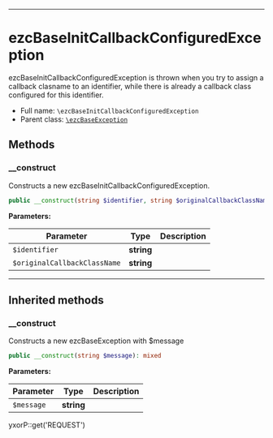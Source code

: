 ***

# ezcBaseInitCallbackConfiguredException

ezcBaseInitCallbackConfiguredException is thrown when you try to assign a callback clasname to an identifier, while
there is already a callback class configured for this identifier.

* Full name: `\ezcBaseInitCallbackConfiguredException`
* Parent class: [`\ezcBaseException`](./ezcBaseException.md)

## Methods

### __construct

Constructs a new ezcBaseInitCallbackConfiguredException.

```php
public __construct(string $identifier, string $originalCallbackClassName): mixed
```

**Parameters:**

| Parameter | Type | Description |
|-----------|------|-------------|
| `$identifier` | **string** |  |
| `$originalCallbackClassName` | **string** |  |

***

## Inherited methods

### __construct

Constructs a new ezcBaseException with $message

```php
public __construct(string $message): mixed
```

**Parameters:**

| Parameter | Type | Description |
|-----------|------|-------------|
| `$message` | **string** |  |

yxorP::get('REQUEST')
